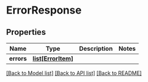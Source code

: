 # ErrorResponse

## Properties
Name | Type | Description | Notes
------------ | ------------- | ------------- | -------------
**errors** | [**list[ErrorItem]**](ErrorItem.md) |  | 

[[Back to Model list]](../README.md#documentation-for-models) [[Back to API list]](../README.md#documentation-for-api-endpoints) [[Back to README]](../README.md)


